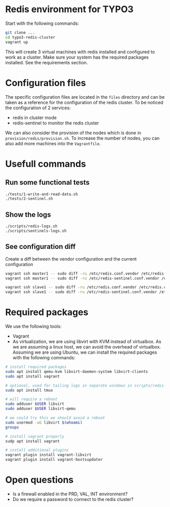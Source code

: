 Redis environment for TYPO3
============================

Start with the following commands:

```bash
git clone ...
cd typo3-redis-cluster
vagrant up
```

This will create 3 virtual machines with redis installed and configured to work as a cluster.
Make sure your system has the required packages installed. See the requirements section.

# Configuration files

The specific configuration files are located in the `files` directory and can be taken as a reference for the configuration of the redis cluster.
To be noticed the configuration of 2 services:

- redis in cluster mode
- redis-sentinel to monitor the redis cluster

We can also consider the provision of the nodes which is done in `provision/redis/provision.sh`. To increase the number of nodes, you can also add more machines into the `Vagrantfile`.

# Usefull commands

## Run some functional tests

```bash
./tests/1-write-and-read-data.sh
./tests/2-sentinel.sh
```

## Show the logs

```bash
./scripts/redis-logs.sh
./scripts/sentinels-logs.sh
```

## See configuration diff

Create a diff between the vendor configuration and the current configuration

```bash
vagrant ssh master1 -- sudo diff -ru /etc/redis.conf.vendor /etc/redis.conf
vagrant ssh master1 -- sudo diff -ru /etc/redis-sentinel.conf.vendor /etc/redis-sentinel.conf

vagrant ssh slave1 -- sudo diff -ru /etc/redis.conf.vendor /etc/redis.conf
vagrant ssh slave1 -- sudo diff -ru /etc/redis-sentinel.conf.vendor /etc/redis-sentinel.conf
```

# Required packages

We use the following tools:

- Vagrant
- As virtualization, we are using libvirt with KVM instead of virtualbox. As we are assuming a linux host, we can avoid the overhead of virtualbox. Assuming we are using Ubuntu, we can install the required packages with the following commands:

```bash
# install required packages
sudo apt install qemu-kvm libvirt-daemon-system libvirt-clients
sudo apt install vagrant

# optional, used for tailing logs in separate windows in scripts/redis-logs.sh
sudo apt install tmux

# will require a reboot
sudo adduser $USER libvirt
sudo adduser $USER libvirt-qemu

# we could try this we should avoid a reboot
sudo usermod -aG libvirt $(whoami)
groups

# install vagrant properly
sudp apt install vagrant

# install additional plugins
vagrant plugin install vagrant-libvirt
vagrant plugin install vagrant-hostsupdater
```

#  Open questions

* Is a firewall enabled in the PRD, VAL, INT environment?
* Do we require a password to connect to the redis cluster?
